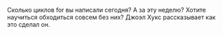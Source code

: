 Сколько циклов for вы написали сегодня? А за эту неделю? Хотите научиться 
обходиться совсем без них? Джоэл Хукс рассказывает как это сделал он.